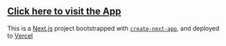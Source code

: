 
## [Click here to visit the App](https://member-list.vercel.app/)

This is a [Next.js](https://nextjs.org/) project bootstrapped with [`create-next-app`](https://github.com/vercel/next.js/tree/canary/packages/create-next-app), and deployed to [Vercel](https://vercel.com/)

